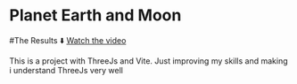 # Planet Earth and Moon

#The Results :arrow_down:
[Watch the video](https://vimeo.com/986738273?activityReferer=1)



This is a project with ThreeJs and Vite. Just improving my skills and making i understand ThreeJs very well
